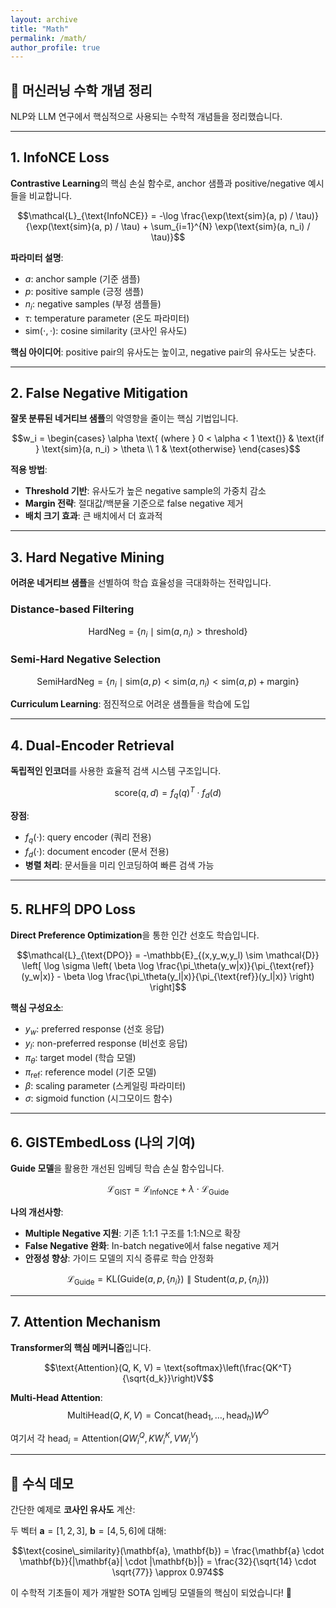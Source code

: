 ```yaml
---
layout: archive
title: "Math"
permalink: /math/
author_profile: true
---
```


<script type="text/javascript" async
  src="https://cdnjs.cloudflare.com/ajax/libs/mathjax/3.2.0/es5/tex-mml-chtml.js">
</script>

<script type="text/x-mathjax-config">
MathJax.Hub.Config({
  tex2jax: {
    inlineMath: [['$','$'], ['\\(','\\)']],
    displayMath: [['$$','$$'], ['\\[','\\]']],
    processEscapes: true,
    processEnvironments: true
  }
});
</script>

## 🧮 머신러닝 수학 개념 정리

NLP와 LLM 연구에서 핵심적으로 사용되는 수학적 개념들을 정리했습니다.

---

## 1. InfoNCE Loss

**Contrastive Learning**의 핵심 손실 함수로, anchor 샘플과 positive/negative 예시들을 비교합니다.

$$\mathcal{L}_{\text{InfoNCE}} = -\log \frac{\exp(\text{sim}(a, p) / \tau)}{\exp(\text{sim}(a, p) / \tau) + \sum_{i=1}^{N} \exp(\text{sim}(a, n_i) / \tau)}$$

**파라미터 설명**:
- $a$: anchor sample (기준 샘플)
- $p$: positive sample (긍정 샘플)
- $n_i$: negative samples (부정 샘플들)
- $\tau$: temperature parameter (온도 파라미터)
- $\text{sim}(\cdot, \cdot)$: cosine similarity (코사인 유사도)

**핵심 아이디어**: positive pair의 유사도는 높이고, negative pair의 유사도는 낮춘다.

---

## 2. False Negative Mitigation

**잘못 분류된 네거티브 샘플**의 악영향을 줄이는 핵심 기법입니다.

$$w_i = \begin{cases}
\alpha \text{ (where } 0 < \alpha < 1 \text{)} & \text{if } \text{sim}(a, n_i) > \theta \\
1 & \text{otherwise}
\end{cases}$$

**적용 방법**:
- **Threshold 기반**: 유사도가 높은 negative sample의 가중치 감소
- **Margin 전략**: 절대값/백분율 기준으로 false negative 제거
- **배치 크기 효과**: 큰 배치에서 더 효과적

---

## 3. Hard Negative Mining

**어려운 네거티브 샘플**을 선별하여 학습 효율성을 극대화하는 전략입니다.

### Distance-based Filtering
$$\text{HardNeg} = \{n_i \mid \text{sim}(a, n_i) > \text{threshold}\}$$

### Semi-Hard Negative Selection
$$\text{SemiHardNeg} = \{n_i \mid \text{sim}(a, p) < \text{sim}(a, n_i) < \text{sim}(a, p) + \text{margin}\}$$

**Curriculum Learning**: 점진적으로 어려운 샘플들을 학습에 도입

---

## 4. Dual-Encoder Retrieval

**독립적인 인코더**를 사용한 효율적 검색 시스템 구조입니다.

$$\text{score}(q, d) = f_q(q)^T \cdot f_d(d)$$

**장점**:
- $f_q(\cdot)$: query encoder (쿼리 전용)
- $f_d(\cdot)$: document encoder (문서 전용)
- **병렬 처리**: 문서들을 미리 인코딩하여 빠른 검색 가능

---

## 5. RLHF의 DPO Loss

**Direct Preference Optimization**을 통한 인간 선호도 학습입니다.

$$\mathcal{L}_{\text{DPO}} = -\mathbb{E}_{(x,y_w,y_l) \sim \mathcal{D}} \left[ \log \sigma \left( \beta \log \frac{\pi_\theta(y_w|x)}{\pi_{\text{ref}}(y_w|x)} - \beta \log \frac{\pi_\theta(y_l|x)}{\pi_{\text{ref}}(y_l|x)} \right) \right]$$

**핵심 구성요소**:
- $y_w$: preferred response (선호 응답)
- $y_l$: non-preferred response (비선호 응답)
- $\pi_\theta$: target model (학습 모델)
- $\pi_{\text{ref}}$: reference model (기준 모델)
- $\beta$: scaling parameter (스케일링 파라미터)
- $\sigma$: sigmoid function (시그모이드 함수)

---

## 6. GISTEmbedLoss (나의 기여)

**Guide 모델**을 활용한 개선된 임베딩 학습 손실 함수입니다.

$$\mathcal{L}_{\text{GIST}} = \mathcal{L}_{\text{InfoNCE}} + \lambda \cdot \mathcal{L}_{\text{Guide}}$$

**나의 개선사항**:
- **Multiple Negative 지원**: 기존 1:1:1 구조를 1:1:N으로 확장
- **False Negative 완화**: In-batch negative에서 false negative 제거
- **안정성 향상**: 가이드 모델의 지식 증류로 학습 안정화

$$\mathcal{L}_{\text{Guide}} = \text{KL}(\text{Guide}(a, p, \{n_i\}) \parallel \text{Student}(a, p, \{n_i\}))$$

---

## 7. Attention Mechanism

**Transformer의 핵심 메커니즘**입니다.

$$\text{Attention}(Q, K, V) = \text{softmax}\left(\frac{QK^T}{\sqrt{d_k}}\right)V$$

**Multi-Head Attention**:
$$\text{MultiHead}(Q, K, V) = \text{Concat}(\text{head}_1, \ldots, \text{head}_h)W^O$$

여기서 각 $\text{head}_i = \text{Attention}(QW_i^Q, KW_i^K, VW_i^V)$

---

## 🎯 수식 데모

간단한 예제로 **코사인 유사도** 계산:

두 벡터 $\mathbf{a} = [1, 2, 3]$, $\mathbf{b} = [4, 5, 6]$에 대해:

$$\text{cosine\_similarity}(\mathbf{a}, \mathbf{b}) = \frac{\mathbf{a} \cdot \mathbf{b}}{|\mathbf{a}| \cdot |\mathbf{b}|} = \frac{32}{\sqrt{14} \cdot \sqrt{77}} \approx 0.974$$

이 수학적 기초들이 제가 개발한 SOTA 임베딩 모델들의 핵심이 되었습니다! 🚀